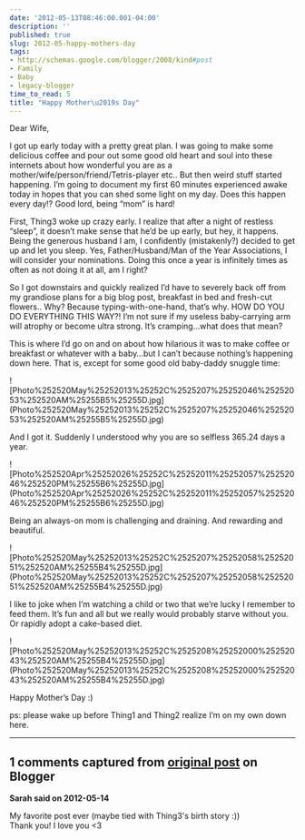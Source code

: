 ```yaml
---
date: '2012-05-13T08:46:00.001-04:00'
description: ''
published: true
slug: 2012-05-happy-mothers-day
tags:
- http://schemas.google.com/blogger/2008/kind#post
- Family
- Baby
- legacy-blogger
time_to_read: 5
title: "Happy Mother\u2019s Day"
---
```


<p>Dear Wife,</p>
<p>I got up early today with a pretty great plan. I was going to make some delicious coffee and pour out some good old heart and soul into these internets about how wonderful you are as a mother/wife/person/friend/Tetris-player etc.. But then weird stuff started happening. I’m going to document my first 60 minutes experienced awake today in hopes that you can shed some light on my day. Does this happen every day!? Good lord, being “mom” is hard!</p>
<p>First, Thing3 woke up crazy early. I realize that after a night of restless “sleep”, it doesn’t make sense that he’d be up early, but hey, it happens. Being the generous husband I am, I confidently (mistakenly?) decided to get up and let you sleep. Yes, Father/Husband/Man of the Year Associations, I will consider your nominations. Doing this once a year is infinitely times as often as not doing it at all, am I right?</p>
<p>So I got downstairs and quickly realized I’d have to severely back off from my grandiose plans for a big blog post, breakfast in bed and fresh-cut flowers.. Why? Because typing-with-one-hand, that’s why. HOW DO YOU DO EVERYTHING THIS WAY?! I’m not sure if my useless baby-carrying arm will atrophy or become ultra strong. It’s cramping…what does that mean?</p>
<p>This is where I’d go on and on about how hilarious it was to make coffee or breakfast or whatever with a baby…but I can’t because nothing’s happening down here. That is, except for some good old baby-daddy snuggle time:</p>
<p>![Photo%252520May%25252013%25252C%2525207%25252046%25252053%252520AM%25255B5%25255D.jpg](Photo%252520May%25252013%25252C%2525207%25252046%25252053%252520AM%25255B5%25255D.jpg)</p>
<p>And I got it. Suddenly I understood why you are so selfless 365.24 days a year.</p>
<p>![Photo%252520Apr%25252026%25252C%25252011%25252057%25252046%252520PM%25255B6%25255D.jpg](Photo%252520Apr%25252026%25252C%25252011%25252057%25252046%252520PM%25255B6%25255D.jpg)</p>
<p>Being an always-on mom is challenging and draining. And rewarding and beautiful.</p>  
<p>![Photo%252520May%25252013%25252C%2525207%25252058%25252051%252520AM%25255B4%25255D.jpg](Photo%252520May%25252013%25252C%2525207%25252058%25252051%252520AM%25255B4%25255D.jpg)</p>
<p>I like to joke when I’m watching a child or two that we’re lucky I remember to feed them. It’s fun and all but we really would probably starve without you. Or rapidly adopt a cake-based diet.</p>
<p>![Photo%252520May%25252013%25252C%2525208%25252000%25252043%252520AM%25255B4%25255D.jpg](Photo%252520May%25252013%25252C%2525208%25252000%25252043%252520AM%25255B4%25255D.jpg)</p>
<p>Happy Mother’s Day :)</p>
<p>ps: please wake up before Thing1 and Thing2 realize I’m on my own down here.</p>

---

## 1 comments captured from [original post](https://blog.wassupy.com/2012/05/happy-mothers-day.html) on Blogger

**Sarah said on 2012-05-14**

My favorite post ever (maybe tied with Thing3's birth story :))<br />Thank you! I love you &lt;3

